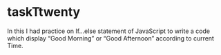 # taskTtwenty
In this I had practice on If...else statement of JavaScript to write a code which  display “Good Morning” or “Good Afternoon” according to  current Time.
